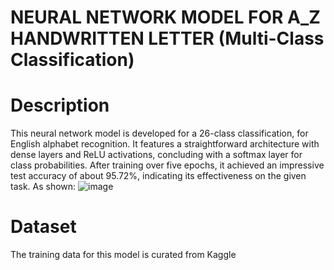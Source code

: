 # NEURAL NETWORK MODEL FOR A_Z HANDWRITTEN LETTER (Multi-Class Classification) 
 # Description
  This neural network model is developed for a 26-class classification, for English alphabet recognition. It features a straightforward architecture with dense layers and ReLU activations, concluding with a softmax layer for class probabilities. After training over five epochs, it achieved an impressive test accuracy of about 95.72%, indicating its effectiveness on the given task. As shown: 
![image](https://github.com/fatimakhlid/A_ZhandwrittenLetter/assets/95937904/898c928f-f447-4722-8f10-2abba6d6ac23)

# Dataset
  The training data for this model is curated from Kaggle
  

